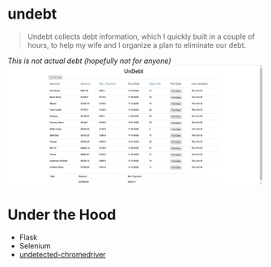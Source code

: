 # undebt

> Undebt collects debt information, which I quickly built in a couple of hours, to help my wife and I organize a plan to eliminate our debt.

*This is not actual debt (hopefully not for anyone)*
![](example.jpg)

# Under the Hood
* Flask
* Selenium
* [undetected-chromedriver](https://github.com/ultrafunkamsterdam/undetected-chromedriver)




 
